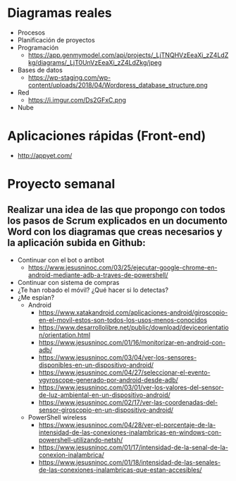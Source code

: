 # Diagramas reales
- Procesos
- Planificación de proyectos
- Programación
  - https://app.genmymodel.com/api/projects/_LjTNQHVzEeaXi_zZ4LdZkg/diagrams/_LjT0UnVzEeaXi_zZ4LdZkg/jpeg
- Bases de datos
  - https://wp-staging.com/wp-content/uploads/2018/04/Wordpress_database_structure.png
- Red
  - https://i.imgur.com/Ds2GFxC.png
- Nube

# Aplicaciones rápidas (Front-end)
* http://appyet.com/

# Proyecto semanal
## Realizar una idea de las que propongo con todos los pasos de Scrum explicados en un documento Word con los diagramas que creas necesarios y la aplicación subida en Github:
- Continuar con el bot o antibot
  - https://www.jesusninoc.com/03/25/ejecutar-google-chrome-en-android-mediante-adb-a-traves-de-powershell/
- Continuar con sistema de compras
- ¿Te han robado el móvil? ¿Qué hacer si lo detectas?
- ¿Me espían?
  - Android
    - https://www.xatakandroid.com/aplicaciones-android/giroscopio-en-el-movil-estos-son-todos-los-usos-menos-conocidos
    - https://www.desarrollolibre.net/public/download/deviceorientation/orientation.html
    - https://www.jesusninoc.com/01/16/monitorizar-en-android-con-adb/
    - https://www.jesusninoc.com/03/04/ver-los-sensores-disponibles-en-un-dispositivo-android/
    - https://www.jesusninoc.com/04/27/seleccionar-el-evento-vgyroscope-generado-por-android-desde-adb/
    - https://www.jesusninoc.com/03/01/ver-los-valores-del-sensor-de-luz-ambiental-en-un-dispositivo-android/
    - https://www.jesusninoc.com/02/17/ver-las-coordenadas-del-sensor-giroscopio-en-un-dispositivo-android/
  - PowerShell wireless
    - https://www.jesusninoc.com/04/28/ver-el-porcentaje-de-la-intensidad-de-las-conexiones-inalambricas-en-windows-con-powershell-utilizando-netsh/
    - https://www.jesusninoc.com/01/17/intensidad-de-la-senal-de-la-conexion-inalambrica/
    - https://www.jesusninoc.com/01/18/intensidad-de-las-senales-de-las-conexiones-inalambricas-que-estan-accesibles/
